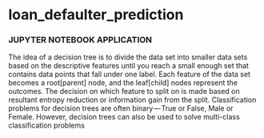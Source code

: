 # loan_defaulter_prediction

### JUPYTER NOTEBOOK APPLICATION 

The idea of a decision tree is to divide the data set into smaller data sets based on the descriptive features until you reach a small enough set that contains data points that fall under one label.
Each feature of the data set becomes a root[parent] node, and the leaf[child] nodes represent the outcomes. The decision on which feature to split on is made based on resultant entropy reduction or information gain from the split.
Classification problems for decision trees are often binary — True or False, Male or Female. However, decision trees can also be used to solve multi-class classification problems
